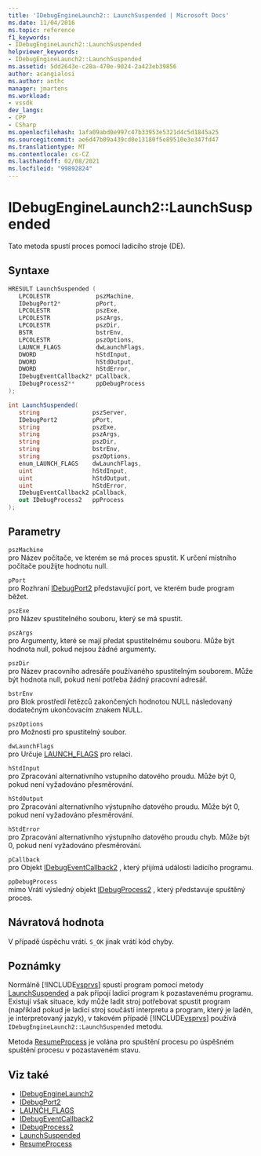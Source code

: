 ```yaml
---
title: 'IDebugEngineLaunch2:: LaunchSuspended | Microsoft Docs'
ms.date: 11/04/2016
ms.topic: reference
f1_keywords:
- IDebugEngineLaunch2::LaunchSuspended
helpviewer_keywords:
- IDebugEngineLaunch2::LaunchSuspended
ms.assetid: 5dd2643e-c20a-470e-9024-2a423eb39856
author: acangialosi
ms.author: anthc
manager: jmartens
ms.workload:
- vssdk
dev_langs:
- CPP
- CSharp
ms.openlocfilehash: 1afa09abd0e997c47b33953e5321d4c5d1845a25
ms.sourcegitcommit: ae6d47b09a439cd0e13180f5e89510e3e347fd47
ms.translationtype: MT
ms.contentlocale: cs-CZ
ms.lasthandoff: 02/08/2021
ms.locfileid: "99892824"
---
```

# <a name="idebugenginelaunch2launchsuspended"></a>IDebugEngineLaunch2::LaunchSuspended
Tato metoda spustí proces pomocí ladicího stroje (DE).

## <a name="syntax"></a>Syntaxe

```cpp
HRESULT LaunchSuspended ( 
   LPCOLESTR             pszMachine,
   IDebugPort2*          pPort,
   LPCOLESTR             pszExe,
   LPCOLESTR             pszArgs,
   LPCOLESTR             pszDir,
   BSTR                  bstrEnv,
   LPCOLESTR             pszOptions,
   LAUNCH_FLAGS          dwLaunchFlags,
   DWORD                 hStdInput,
   DWORD                 hStdOutput,
   DWORD                 hStdError,
   IDebugEventCallback2* pCallback,
   IDebugProcess2**      ppDebugProcess
);
```

```csharp
int LaunchSuspended(
   string               pszServer,
   IDebugPort2          pPort,
   string               pszExe,
   string               pszArgs,
   string               pszDir,
   string               bstrEnv,
   string               pszOptions,
   enum_LAUNCH_FLAGS    dwLaunchFlags,
   uint                 hStdInput,
   uint                 hStdOutput,
   uint                 hStdError,
   IDebugEventCallback2 pCallback,
   out IDebugProcess2   ppProcess
);
```

## <a name="parameters"></a>Parametry
`pszMachine`\
pro Název počítače, ve kterém se má proces spustit. K určení místního počítače použijte hodnotu null.

`pPort`\
pro Rozhraní [IDebugPort2](../../../extensibility/debugger/reference/idebugport2.md) představující port, ve kterém bude program běžet.

`pszExe`\
pro Název spustitelného souboru, který se má spustit.

`pszArgs`\
pro Argumenty, které se mají předat spustitelnému souboru. Může být hodnota null, pokud nejsou žádné argumenty.

`pszDir`\
pro Název pracovního adresáře používaného spustitelným souborem. Může být hodnota null, pokud není potřeba žádný pracovní adresář.

`bstrEnv`\
pro Blok prostředí řetězců zakončených hodnotou NULL následovaný dodatečným ukončovacím znakem NULL.

`pszOptions`\
pro Možnosti pro spustitelný soubor.

`dwLaunchFlags`\
pro Určuje [LAUNCH_FLAGS](../../../extensibility/debugger/reference/launch-flags.md) pro relaci.

`hStdInput`\
pro Zpracování alternativního vstupního datového proudu. Může být 0, pokud není vyžadováno přesměrování.

`hStdOutput`\
pro Zpracování alternativního výstupního datového proudu. Může být 0, pokud není vyžadováno přesměrování.

`hStdError`\
pro Zpracování alternativního výstupního datového proudu chyb. Může být 0, pokud není vyžadováno přesměrování.

`pCallback`\
pro Objekt [IDebugEventCallback2](../../../extensibility/debugger/reference/idebugeventcallback2.md) , který přijímá události ladicího programu.

`ppDebugProcess`\
mimo Vrátí výsledný objekt [IDebugProcess2](../../../extensibility/debugger/reference/idebugprocess2.md) , který představuje spuštěný proces.

## <a name="return-value"></a>Návratová hodnota
 V případě úspěchu vrátí. `S_OK` jinak vrátí kód chyby.

## <a name="remarks"></a>Poznámky
 Normálně [!INCLUDE[vsprvs](../../../code-quality/includes/vsprvs_md.md)] spustí program pomocí metody [LaunchSuspended](../../../extensibility/debugger/reference/idebugportex2-launchsuspended.md) a pak připojí ladicí program k pozastavenému programu. Existují však situace, kdy může ladit stroj potřebovat spustit program (například pokud je ladicí stroj součástí interpretu a program, který je laděn, je interpretovaný jazyk), v takovém případě [!INCLUDE[vsprvs](../../../code-quality/includes/vsprvs_md.md)] používá `IDebugEngineLaunch2::LaunchSuspended` metodu.

 Metoda [ResumeProcess](../../../extensibility/debugger/reference/idebugenginelaunch2-resumeprocess.md) je volána pro spuštění procesu po úspěšném spuštění procesu v pozastaveném stavu.

## <a name="see-also"></a>Viz také
- [IDebugEngineLaunch2](../../../extensibility/debugger/reference/idebugenginelaunch2.md)
- [IDebugPort2](../../../extensibility/debugger/reference/idebugport2.md)
- [LAUNCH_FLAGS](../../../extensibility/debugger/reference/launch-flags.md)
- [IDebugEventCallback2](../../../extensibility/debugger/reference/idebugeventcallback2.md)
- [IDebugProcess2](../../../extensibility/debugger/reference/idebugprocess2.md)
- [LaunchSuspended](../../../extensibility/debugger/reference/idebugportex2-launchsuspended.md)
- [ResumeProcess](../../../extensibility/debugger/reference/idebugenginelaunch2-resumeprocess.md)
